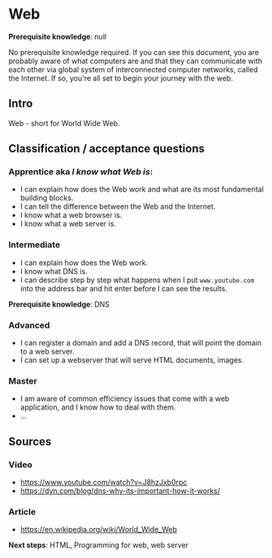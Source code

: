 # Web

**Prerequisite knowledge**: null

No prerequisite knowledge required. If you can see this document, you are probably aware of what computers are and that they can communicate with each other via global system of interconnected computer networks, called the Internet. If so, you're all set to begin your journey with the web.

## Intro
Web - short for World Wide Web.

## Classification / acceptance questions
### Apprentice aka _I know what Web is_:
- I can explain how does the Web work and what are its most fundamental building blocks.
- I can tell the difference between the Web and the Internet.
- I know what a web browser is.
- I know what a web server is.

### Intermediate
- I can explain how does the Web work.
- I know what DNS is.
- I can describe step by step what happens when I put `www.youtube.com` into the address bar and hit enter before I can see the results.

**Prerequisite knowledge**: DNS

### Advanced
- I can register a domain and add a DNS record, that will point the domain to a web server.
- I can set up a webserver that will serve HTML documents, images.

### Master
- I am aware of common efficiency issues that come with a web application, and I know how to deal with them.
- ...

## Sources
### Video
- https://www.youtube.com/watch?v=J8hzJxb0rpc
- https://dyn.com/blog/dns-why-its-important-how-it-works/

### Article
- https://en.wikipedia.org/wiki/World_Wide_Web



**Next steps**: HTML, Programming for web, web server
